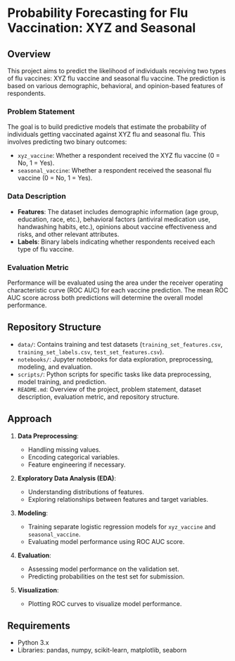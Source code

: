 # Probability Forecasting for Flu Vaccination: XYZ and Seasonal

## Overview

This project aims to predict the likelihood of individuals receiving two types of flu vaccines: XYZ flu vaccine and seasonal flu vaccine. The prediction is based on various demographic, behavioral, and opinion-based features of respondents.

### Problem Statement

The goal is to build predictive models that estimate the probability of individuals getting vaccinated against XYZ flu and seasonal flu. This involves predicting two binary outcomes:
- `xyz_vaccine`: Whether a respondent received the XYZ flu vaccine (0 = No, 1 = Yes).
- `seasonal_vaccine`: Whether a respondent received the seasonal flu vaccine (0 = No, 1 = Yes).

### Data Description

- **Features**: The dataset includes demographic information (age group, education, race, etc.), behavioral factors (antiviral medication use, handwashing habits, etc.), opinions about vaccine effectiveness and risks, and other relevant attributes.
- **Labels**: Binary labels indicating whether respondents received each type of flu vaccine.

### Evaluation Metric

Performance will be evaluated using the area under the receiver operating characteristic curve (ROC AUC) for each vaccine prediction. The mean ROC AUC score across both predictions will determine the overall model performance.

## Repository Structure

- `data/`: Contains training and test datasets (`training_set_features.csv`, `training_set_labels.csv`, `test_set_features.csv`).
- `notebooks/`: Jupyter notebooks for data exploration, preprocessing, modeling, and evaluation.
- `scripts/`: Python scripts for specific tasks like data preprocessing, model training, and prediction.
- `README.md`: Overview of the project, problem statement, dataset description, evaluation metric, and repository structure.

## Approach

1. **Data Preprocessing**:
   - Handling missing values.
   - Encoding categorical variables.
   - Feature engineering if necessary.

2. **Exploratory Data Analysis (EDA)**:
   - Understanding distributions of features.
   - Exploring relationships between features and target variables.

3. **Modeling**:
   - Training separate logistic regression models for `xyz_vaccine` and `seasonal_vaccine`.
   - Evaluating model performance using ROC AUC score.

4. **Evaluation**:
   - Assessing model performance on the validation set.
   - Predicting probabilities on the test set for submission.

5. **Visualization**:
   - Plotting ROC curves to visualize model performance.

## Requirements

- Python 3.x
- Libraries: pandas, numpy, scikit-learn, matplotlib, seaborn

